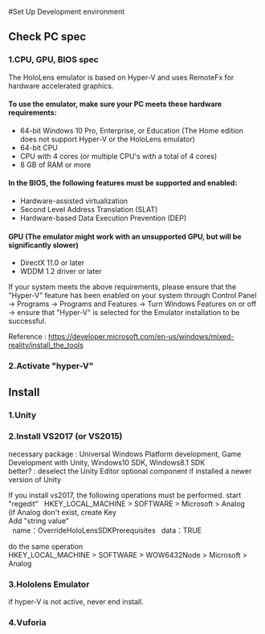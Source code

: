 #Set Up Development environment

## Check PC spec
### 1.CPU, GPU, BIOS spec
The HoloLens emulator is based on Hyper-V and uses RemoteFx for hardware accelerated graphics. 
#### To use the emulator, make sure your PC meets these hardware requirements:  
  * 64-bit Windows 10 Pro, Enterprise, or Education (The Home edition does not support Hyper-V or the HoloLens emulator)  
  * 64-bit CPU  
  * CPU with 4 cores (or multiple CPU's with a total of 4 cores)  
  * 8 GB of RAM or more  
#### In the BIOS, the following features must be supported and enabled:  
  * Hardware-assisted virtualization  
  * Second Level Address Translation (SLAT)  
  * Hardware-based Data Execution Prevention (DEP)  
#### GPU (The emulator might work with an unsupported GPU, but will be significantly slower)  
  * DirectX 11.0 or later  
  * WDDM 1.2 driver or later
  
If your system meets the above requirements, please ensure that the "Hyper-V" feature has been enabled on your system through Control Panel -> Programs -> Programs and Features -> Turn Windows Features on or off -> ensure that "Hyper-V" is selected for the Emulator installation to be successful.

Reference : https://developer.microsoft.com/en-us/windows/mixed-reality/install_the_tools
### 2.Activate "hyper-V"

## Install
### 1.Unity
### 2.Install VS2017 (or VS2015)
necessary package : Universal Windows Platform development, Game Development with Unity, Windows10 SDK, Windows8.1 SDK  
better? : deselect the Unity Editor optional component if installed a newer version of Unity

If you install vs2017, the following operations must be performed.
 start "regedit"  
  HKEY_LOCAL_MACHINE > SOFTWARE > Microsoft > Analog  
  (if Analog don't exist, create Key  
  Add "string value"  
   name：OverrideHoloLensSDKPrerequisites  
   data：TRUE
  
 do the same operation   
  HKEY_LOCAL_MACHINE > SOFTWARE > WOW6432Node > Microsoft > Analog 
### 3.Hololens Emulator
if hyper-V is not active, never end install.
### 4.Vuforia
